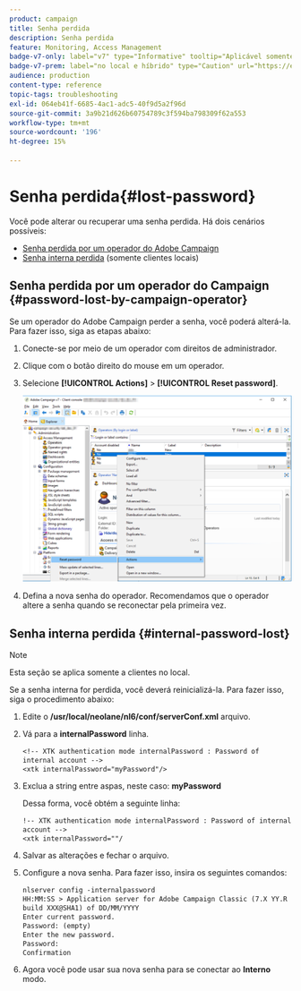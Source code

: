 ```yaml
---
product: campaign
title: Senha perdida
description: Senha perdida
feature: Monitoring, Access Management
badge-v7-only: label="v7" type="Informative" tooltip="Aplicável somente ao Campaign Classic v7"
badge-v7-prem: label="no local e híbrido" type="Caution" url="https://experienceleague.adobe.com/docs/campaign-classic/using/installing-campaign-classic/architecture-and-hosting-models/hosting-models-lp/hosting-models.html?lang=pt-BR" tooltip="Aplica-se somente a implantações locais e híbridas"
audience: production
content-type: reference
topic-tags: troubleshooting
exl-id: 064eb41f-6685-4ac1-adc5-40f9d5a2f96d
source-git-commit: 3a9b21d626b60754789c3f594ba798309f62a553
workflow-type: tm+mt
source-wordcount: '196'
ht-degree: 15%

---
```


# Senha perdida{#lost-password}



Você pode alterar ou recuperar uma senha perdida.
Há dois cenários possíveis:

* [Senha perdida por um operador do Adobe Campaign](#password-lost-by-campaign-operator)
* [Senha interna perdida](#internal-password-lost) (somente clientes locais)

## Senha perdida por um operador do Campaign {#password-lost-by-campaign-operator}

Se um operador do Adobe Campaign perder a senha, você poderá alterá-la.
Para fazer isso, siga as etapas abaixo:

1. Conecte-se por meio de um operador com direitos de administrador.
1. Clique com o botão direito do mouse em um operador.
1. Selecione **[!UICONTROL Actions]** > **[!UICONTROL Reset password]**.

   ![](assets/operator-passwd.png)

1. Defina a nova senha do operador. Recomendamos que o operador altere a senha quando se reconectar pela primeira vez.

## Senha interna perdida {#internal-password-lost}

>[!NOTE]
>
>Esta seção se aplica somente a clientes no local.

Se a senha interna for perdida, você deverá reinicializá-la.
Para fazer isso, siga o procedimento abaixo:

1. Edite o **/usr/local/neolane/nl6/conf/serverConf.xml** arquivo.

1. Vá para a **internalPassword** linha.

   ```
   <!-- XTK authentication mode internalPassword : Password of internal account -->
   <xtk internalPassword="myPassword"/>
   ```

1. Exclua a string entre aspas, neste caso: **myPassword**

   Dessa forma, você obtém a seguinte linha:

   ```
   !-- XTK authentication mode internalPassword : Password of internal account -->
   <xtk internalPassword=""/
   ```

1. Salvar as alterações e fechar o arquivo.

1. Configure a nova senha. Para fazer isso, insira os seguintes comandos:

   ```
   nlserver config -internalpassword
   HH:MM:SS > Application server for Adobe Campaign Classic (7.X YY.R build XXX@SHA1) of DD/MM/YYYY
   Enter current password.
   Password: (empty)
   Enter the new password.
   Password: 
   Confirmation 
   ```

1. Agora você pode usar sua nova senha para se conectar ao **Interno** modo.

